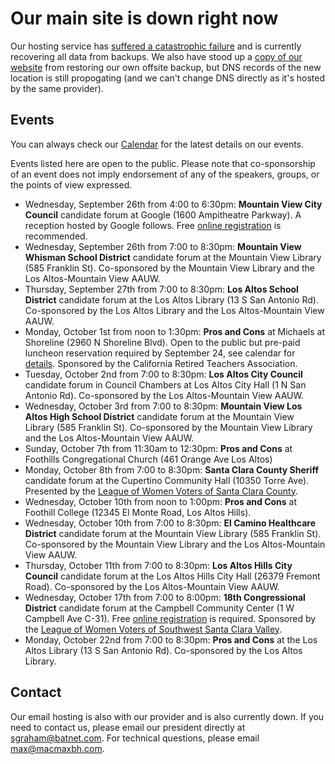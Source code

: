 # Our main site is down right now
Our hosting service has [suffered a catastrophic failure](https://forums.mddhosting.com/topic/1582-major-outage-092118-09222018/) and is currently recovering all data from backups. We also have stood up a [copy of our website](http://lwvlamv.dreamhosters.com) from restoring our own offsite backup, but DNS records of the new location is still propogating (and we can't change DNS directly as it's hosted by the same provider). 

## Events

You can always check our [Calendar](https://calendar.google.com/calendar/embed?src=palpssu9v9oqdblaml6u464i90%40group.calendar.google.com&ctz=America%2FLos_Angeles) for the latest details on our events.

Events listed here are open to the public. Please note that co-sponsorship of an event does not imply endorsement of any of the speakers, groups, or the points of view expressed. 

* Wednesday, September 26th from 4:00 to 6:30pm: **Mountain View City Council** candidate forum at Google (1600 Ampitheatre Parkway). A reception hosted by Google follows. Free [online registration](https://www.eventbrite.com/e/meet-the-mountain-view-city-council-candidates-tickets-49835089093) is recommended.
* Wednesday, September 26th from 7:00 to 8:30pm: **Mountain View Whisman School District** candidate forum at the Mountain View Library (585 Franklin St). Co-sponsored by the Mountain View Library and the Los Altos-Mountain View AAUW.
* Thursday, September 27th from 7:00 to 8:30pm: **Los Altos School District** candidate forum at the Los Altos Library (13 S San Antonio Rd). Co-sponsored by the Los Altos Library and the Los Altos-Mountain View AAUW.
* Monday, October 1st from noon to 1:30pm: **Pros and Cons** at Michaels at Shoreline (2960 N Shoreline Blvd). Open to the public but pre-paid luncheon reservation required by September 24, see calendar for [details](https://www.google.com/calendar/event?eid=MjJqZmd1NDVlMmpjZjA4a3JydjVuYnVrcWEgcGFscHNzdTl2OW9xZGJsYW1sNnU0NjRpOTBAZw&ctz=America/Los_Angeles). Sponsored by the California Retired Teachers Association.
* Tuesday, October 2nd from 7:00 to 8:30pm: **Los Altos City Council** candidate forum in Council Chambers at Los Altos City Hall (1 N San Antonio Rd). Co-sponsored by the Los Altos-Mountain View AAUW.
* Wednesday, October 3rd from 7:00 to 8:30pm: **Mountain View Los Altos High School District** candidate forum at the Mountain View Library (585 Franklin St). Co-sponsored by the Mountain View Library and the Los Altos-Mountain View AAUW.
* Sunday, October 7th from 11:30am to 12:30pm: **Pros and Cons** at Foothills Congregational Church (461 Orange Ave Los Altos)
* Monday, October 8th from 7:00 to 8:30pm: **Santa Clara County Sheriff** candidate forum at the Cupertino Community Hall (10350 Torre Ave). Presented by the [League of Women Voters of Santa Clara County](http://sclaraco.ca.lwvnet.org/calendar.html).
* Wednesday, October 10th from noon to 1:00pm: **Pros and Cons** at Foothill College (12345 El Monte Road, Los Altos Hills).
* Wednesday, October 10th from 7:00 to 8:30pm: **El Camino Healthcare District** candidate forum at the Mountain View Library (585 Franklin St). Co-sponsored by the Mountain View Library and the Los Altos-Mountain View AAUW.
* Thursday, October 11th from 7:00 to 8:30pm: **Los Altos Hills City Council** candidate forum at the Los Altos Hills City Hall (26379 Fremont Road). Co-sponsored by the Los Altos-Mountain View AAUW.
* Wednesday, October 17th from 7:00 to 8:00pm: **18th Congressional District** candidate forum at the Campbell Community Center (1 W Campbell Ave C-31). Free [online registration](http://bit.ly/18thCongressionalCandidates) is required. Sponsored by the [League of Women Voters of Southwest Santa Clara Valley](https://my.lwv.org/california/southwest-santa-clara-valley/event/18th-congressional-district-candidates-forum).
* Monday, October 22nd from 7:00 to 8:30pm: **Pros and Cons** at the Los Altos Library (13 S San Antonio Rd). Co-sponsored by the Los Altos Library.

## Contact
Our email hosting is also with our provider and is also currently down. If you need to contact us, please email our president directly at sgraham@batnet.com. For technical questions, please email max@macmaxbh.com. 

